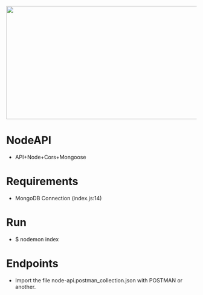 <p align="center"><img width="700" height="300" src="https://res.cloudinary.com/dvm6sgg1h/image/upload/v1579397885/ipalo7abswainxpebxki.png"></p>

# NodeAPI
* API+Node+Cors+Mongoose

# Requirements
* MongoDB Connection (index.js:14)

# Run
* $ nodemon index

# Endpoints
* Import the file node-api.postman_collection.json with POSTMAN or another.
